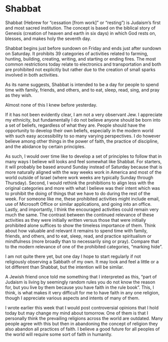 # Shabbat

Shabbat (Hebrew for “cessation [from work]” or “resting”) is Judaism’s first and most sacred institution. The concept is based on the biblical story of Genesis (creation of heaven and earth in six days) in which God rests on, blesses, and makes holy the seventh day.

Shabbat begins just before sundown on Friday and ends just after sundown on Saturday. It prohibits 39 categories of activities related to farming, hunting, building, creating, writing, and starting or ending fires. The most common restrictions today relate to electronics and transportation and both are prohibited not explicitly but rather due to the creation of small sparks involved in both activities.

As its name suggests, Shabbat is intended to be a day for people to spend time with family, friends, and others, and to eat, sleep, read, sing, and pray as they wish.

Almost none of this I knew before yesterday.

If it has not been evidently clear, I am not a very observant Jew. I appreciate my ethnicity, but fundamentally I do not believe anyone should be born into a set of beliefs, regardless of what they are. People should have the opportunity to develop their own beliefs, especially in the modern world with such easy accessibility to so many varying perspectives. I do however believe among other things in the power of faith, the practice of discipline, and the abidance by certain principles.

As such, I would over time like to develop a set of principles to follow that in many ways I believe will looks and feel somewhat like Shabbat. For starters, it will probably be based around Sunday instead of Saturday because that is more naturally aligned with the way weeks work in America and most of the world outside of Israel (where work weeks are typically Sunday through Thursday). Second, I would rethink the prohibitions to align less with the original categories and more with what I believe was their intent which was to prohibit the doing of things that we have to do during the rest of the week. For someone like me, these prohibited activities might include email, use of Microsoft Office or similar applications, and going into an office. Lastly, and importantly, I think the encouraged activities could remain very much the same. The contrast between the continued relevance of these activities as they were initially written versus those that were initially prohibited alone suffices to show the timeless importance of them. Think about how valuable and relevant it remains to spend time with family, friends, and others, and to eat, sleep, read, and practice spiritualism or mindfulness (more broadly than to necessarily sing or pray). Compare that to the modern relevance of one of the prohibited categories, “marking hide”.

I am not quite there yet, but one day I hope to start regularly if not religiously observing a Sabbath of my own. It may look and feel a little or a lot different than Shabbat, but the intention will be similar.

A Jewish friend once told me something that I interpreted as this, “part of Judaism is living by seemingly random rules you do not know the reason for, but you live by them because you have faith in the rule book”. This, I think, is what makes it very difficult for me to have faith in any one religion, though I appreciate various aspects and intents of many of them. 

I wrote earlier this week that I would post controversial opinions that I hold today but may change my mind about tomorrow. One of them is that I personally think the prevailing religions across the world are outdated. Many people agree with this but then in abandoning the concept of religion they also abandon all practices of faith. I believe a good future for all peoples of the world will require some sort of faith in humanity.
